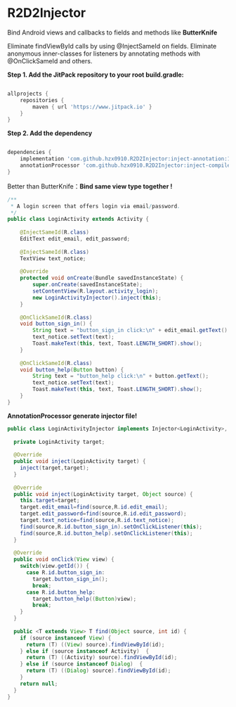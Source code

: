# R2D2Injector
Bind Android views and callbacks to fields and methods like **ButterKnife**

Eliminate findViewById calls by using @InjectSameId on fields.
Eliminate anonymous inner-classes for listeners by annotating methods with @OnClickSameId and others.

**Step 1. Add the JitPack repository to your root build.gradle:**
```groovy

allprojects {
    repositories {
        maven { url 'https://www.jitpack.io' }
    }
}
```

**Step 2. Add the dependency**
```groovy

dependencies {
    implementation 'com.github.hzx0910.R2D2Injector:inject-annotation:1.0.1'
    annotationProcessor 'com.github.hzx0910.R2D2Injector:inject-compiler:1.0.1'
}
```

Better than ButterKnife：**Bind same view type together !**
```java
/**
 * A login screen that offers login via email/password.
 */
public class LoginActivity extends Activity {
 
    @InjectSameId(R.class)
    EditText edit_email, edit_password;
     
    @InjectSameId(R.class)
    TextView text_notice;
  
    @Override
    protected void onCreate(Bundle savedInstanceState) {
        super.onCreate(savedInstanceState);
        setContentView(R.layout.activity_login);
        new LoginActivityInjector().inject(this);
    }
 
    @OnClickSameId(R.class)
    void button_sign_in() {
        String text = "button_sign_in click:\n" + edit_email.getText() + "\n" + edit_password.getText();
        text_notice.setText(text);
        Toast.makeText(this, text, Toast.LENGTH_SHORT).show();
    }
 
    @OnClickSameId(R.class)
    void button_help(Button button) {
        String text = "button_help click:\n" + button.getText();
        text_notice.setText(text);
        Toast.makeText(this, text, Toast.LENGTH_SHORT).show();
    }
}
```

**AnnotationProcessor generate injector file!**
```java
public class LoginActivityInjector implements Injector<LoginActivity>, View.OnClickListener {
     
  private LoginActivity target;
 
  @Override
  public void inject(LoginActivity target) {
    inject(target,target);
  }
 
  @Override
  public void inject(LoginActivity target, Object source) {
    this.target=target;
    target.edit_email=find(source,R.id.edit_email);
    target.edit_password=find(source,R.id.edit_password);
    target.text_notice=find(source,R.id.text_notice);
    find(source,R.id.button_sign_in).setOnClickListener(this);
    find(source,R.id.button_help).setOnClickListener(this);
  }
 
  @Override
  public void onClick(View view) {
    switch(view.getId()) {
      case R.id.button_sign_in:
        target.button_sign_in();
        break;
      case R.id.button_help:
        target.button_help((Button)view);
        break;
    }
  }
 
  public <T extends View> T find(Object source, int id) {
    if (source instanceof View) {
      return (T) ((View) source).findViewById(id);
    } else if (source instanceof Activity)  {
      return (T) ((Activity) source).findViewById(id);
    } else if (source instanceof Dialog)  {
      return (T) ((Dialog) source).findViewById(id);
    }
    return null;
  }
}
```